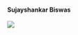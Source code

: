 #### Sujayshankar Biswas

![](https://scontent.fccu1-1.fna.fbcdn.net/v/t1.0-9/117665861_2371193916516123_6357082801089020984_n.jpg?_nc_cat=109&_nc_sid=09cbfe&_nc_ohc=vmWH5TyxI1sAX-hEHtT&_nc_ht=scontent.fccu1-1.fna&oh=ab705fe7ff7a8f6f4ced7fbd4fcdf05e&oe=5F989763)